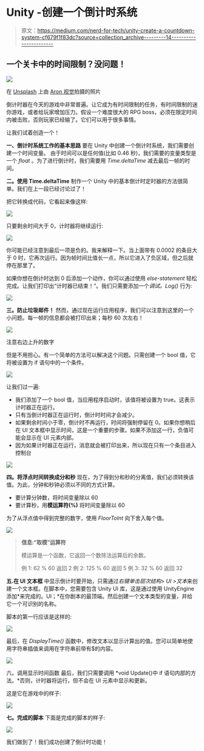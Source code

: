# Unity -创建一个倒计时系统

> 原文：<https://medium.com/nerd-for-tech/unity-create-a-countdown-system-cf679f1f83dc?source=collection_archive---------14----------------------->

## 一个关卡中的时间限制？没问题！

![](img/f070f566317d325964983cfc4a7e6c3c.png)

在 [Unsplash](https://unsplash.com?utm_source=medium&utm_medium=referral) 上由 [Aron 视觉](https://unsplash.com/@aronvisuals?utm_source=medium&utm_medium=referral)拍摄的照片

倒计时器在今天的游戏中非常普遍。让它成为有时间限制的任务，有时间限制的迷你游戏，或者给玩家增加压力。假设一个难度很大的 RPG boss，必须在限定时间内被击败，否则玩家已经输了。它们可以用于很多事情。

让我们试着创造一个！

**一、倒计时系统工作的基本思路** 要在 Unity 中创建一个倒计时系统，我们需要创建一个时间变量。
由于时间可以是任何值(比如 0.46 秒)，我们需要的变量类型是一个 *float* 。为了进行倒计时，我们需要用 *Time.deltaTime* 减去最后一帧的时间。

**二。使用 Time.deltaTime** 制作一个 Unity 中的基本倒计时定时器的方法很简单。我们在上一段已经讨论过了！

把它转换成代码，它看起来像这样:

![](img/e7232b79f048c2c3eef4cb681efc3c6c.png)

只要剩余时间大于 0，计时器将继续运行:

![](img/ea34fb82ec6f0be17c5dd9458d2cdc11.png)

你可能已经注意到最后一项是负的。我来解释一下。当上面带有 0.0002 的条目大于 0 时，它再次运行。因为帧时间比值长一点，所以它进入了负区域，但之后就停在那里了。

如果你想在倒计时达到 0 后添加一个动作，你可以通过使用 *else-statement* 轻松完成。让我们打印出“计时器已结束！”。我们只需要添加一个*调试。Log()* 行为:

![](img/792fa1052c85c631a213c7561ca2fab7.png)

**三。防止垃圾邮件！**
然而，通过现在运行应用程序，我们可以注意到这里的一个小问题。每一帧的信息都会被打印出来；每秒 60 次左右！

![](img/d7da9bc42699973cfab5ec70973e33db.png)

注意右边上升的数字

但是不用担心。有一个简单的方法可以解决这个问题。只需创建一个 bool 值，它将被设置为 if 语句中的一个条件。

![](img/b10f67541b5d90d03deb1f28038e7182.png)

让我们过一遍:

*   我们添加了一个 bool 值，当应用程序启动时，该值将被设置为 true。这表示计时器正在运行。
*   只有当倒计时器正在运行时，倒计时时间才会减少。
*   如果剩余时间小于零，倒计时不再运行，时间将强制停留在 0。如果你想稍后在 UI 文本框中显示时间，这是一个重要的步骤。如果不添加这一行，负值可能会显示在 UI 元素内部。
*   因为如果计时器正在运行，消息就会被打印出来，所以现在只有一个条目进入控制台

![](img/43a057d85428bc1b87160e03b530dfce.png)

**四。将浮点时间转换成分和秒** 现在，为了得到分和秒的分离值，我们必须转换该值。为此，分钟和秒钟必须以不同的方式计算。

*   要计算分钟数，将时间变量除以 60
*   要计算秒，用**模运算符(%)** 将时间变量除以 60

为了从浮点值中得到完整的数字，使用 *FloorToInt* 向下舍入每个值。

![](img/d5c42740bc090f795b83b039611a47e2.png)

> **信息:“取模”运算符**
> 
> 模运算是一个函数，它返回一个数除法运算后的余数。
> 
> 例 1: 62 % 60 返回 2
> 例 2: 125 % 60 返回 5
> 例 3: 32 % 60 返回 32

**五.在 UI 文本框** 中显示倒计时要开始，只需通过*右键单击层次结构> UI >文本*来创建一个文本框。在脚本中，您需要包含 Unity UI 库，这是通过使用 UnityEngine 添加*来完成的。UI；*在你剧本的最顶端。然后创建一个文本类型的变量，并给它一个可识别的名称。

脚本的第一行应该是这样的:

![](img/b0034aaf8e3ad72af32933dd35ce602d.png)

最后，在 *DisplayTime()* 函数中，修改文本以显示计算出的值。您可以简单地使用字符串插值来调用在字符串前带有$的内容。

![](img/9f2bcc3d84b771912a655269cb9bd416.png)

六。调用显示时间函数
最后，我们只需要调用 *void Update()中 if 语句内部的方法。*否则，计时器将运行，但不会在 UI 元素中显示和更新。

这是它在游戏中的样子:

![](img/9ac97ff9e98b99593bcc117d0e166f48.png)

**七。完成的脚本** 下面是完成的脚本的样子:

![](img/6a28bf4f025bc5eb39a10c53980e8841.png)

我们做到了！我们成功创建了倒计时功能！